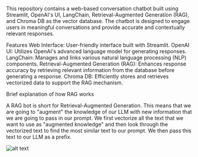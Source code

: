 This repository contains a web-based conversation chatbot built using Streamlit, OpenAI's UI, LangChain, Retrieval-Augmented Generation (RAG), and Chroma DB as the vector database. The chatbot is designed to engage users in meaningful conversations and provide accurate and contextually relevant responses.

Features
Web Interface: User-friendly interface built with Streamlit.
OpenAI UI: Utilizes OpenAI's advanced language model for generating responses.
LangChain: Manages and links various natural language processing (NLP) components.
Retrieval-Augmented Generation (RAG): Enhances response accuracy by retrieving relevant information from the database before generating a response.
Chroma DB: Efficiently stores and retrieves vectorized data to support the RAG mechanism.


Brief explanation of how RAG works

A RAG bot is short for Retrieval-Augmented Generation. This means that we are going to "augment" the knowledge of our LLM with new information that we are going to pass in our prompt. We first vectorize all the text that we want to use as "augmented knowledge" and then look through the vectorized text to find the most similar text to our prompt. We then pass this text to our LLM as a prefix.

![alt text](https://github.com/alejandro-ao/chat-with-websites/blob/master/docs/HTML-rag-diagram.jpg)
